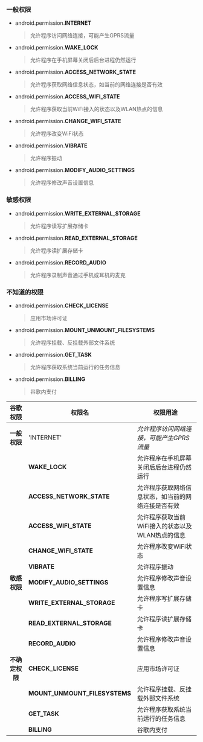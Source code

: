 ### 一般权限
* android.permission.**INTERNET**
    >允许程序访问网络连接，可能产生GPRS流量
* android.permission.**WAKE_LOCK**
    >允许程序在手机屏幕关闭后后台进程仍然运行
* android.permission.**ACCESS_NETWORK_STATE**
    >允许程序获取网络信息状态，如当前的网络连接是否有效
* android.permission.**ACCESS_WIFI_STATE**
    >允许程序获取当前WiFi接入的状态以及WLAN热点的信息
* android.permission.**CHANGE_WIFI_STATE**
    >允许程序改变WiFi状态
* android.permission.**VIBRATE**
    >允许程序振动
* android.permission.**MODIFY_AUDIO_SETTINGS**
    >允许程序修改声音设置信息
### 敏感权限
* android.permission.**WRITE_EXTERNAL_STORAGE**
    >允许程序读写扩展存储卡
* android.permission.**READ_EXTERNAL_STORAGE**
    >允许程序读扩展存储卡
* android.permission.**RECORD_AUDIO**
    >允许程序录制声音通过手机或耳机的麦克
### 不知道的权限
* android.permission.**CHECK_LICENSE**
    >应用市场许可证
* android.permission.**MOUNT_UNMOUNT_FILESYSTEMS**
    >允许程序挂载、反挂载外部文件系统
* android.permission.**GET_TASK**
    >允许程序获取系统当前运行的任务信息
* android.permission.**BILLING**
    >谷歌内支付




| **谷歌权限**   | 权限名                        | 权限用途                                           |
| :------------: | ----------------------------- | -------------------------------------------------- |
| **一般权限**   | 'INTERNET'                 | *允许程序访问网络连接，可能产生GPRS流量*             |
|                | **WAKE_LOCK**                 | 允许程序在手机屏幕关闭后后台进程仍然运行           |
|                | **ACCESS_NETWORK_STATE**      | 允许程序获取网络信息状态，如当前的网络连接是否有效 |
|                | **ACCESS_WIFI_STATE**         | 允许程序获取当前WiFi接入的状态以及WLAN热点的信息   |
|                | **CHANGE_WIFI_STATE**         | 允许程序改变WiFi状态                               |
|                | **VIBRATE**                   | 允许程序振动                                       |
| **敏感权限**   | **MODIFY_AUDIO_SETTINGS**     | 允许程序修改声音设置信息                           |
|                | **WRITE_EXTERNAL_STORAGE**    | 允许程序写扩展存储卡                               |
|                | **READ_EXTERNAL_STORAGE**     | 允许程序读扩展存储卡                               |
|                | **RECORD_AUDIO**              | 允许程序修改声音设置信息                           |
| **不确定权限** | **CHECK_LICENSE**             | 应用市场许可证                                     |
|                | **MOUNT_UNMOUNT_FILESYSTEMS** | 允许程序挂载、反挂载外部文件系统                   |
|                | **GET_TASK**                  | 允许程序获取系统当前运行的任务信息                 |
|                | **BILLING**                   | 谷歌内支付                                         |